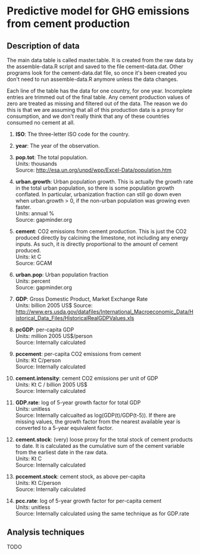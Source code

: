 # Predictive model for GHG emissions from cement production

## Description of data

The main data table is called master.table.  It is created from the
raw data by the assemble-data.R script and saved to the file
cement-data.dat.  Other programs look for the cement-data.dat file, so
once it's been created you don't need to run assemble-data.R anymore
unless the data changes.

Each line of the table has the data for one country, for one year.
Incomplete entries are trimmed out of the final table.  Any cement
production values of zero are treated as missing and filtered out of
the data.  The reason we do this is that we are assuming that all of
this production data is a proxy for consumption, and we don't really
think that any of these countries consumed no cement at all.

1. **ISO**:  The three-letter ISO code for the country.

2. **year**:  The year of the observation.

3. **pop.tot**:  The total population. <br>
   Units:  thousands<br> 
   Source: http://esa.un.org/unpd/wpp/Excel-Data/population.htm 

4. **urban.growth**:  Urban population growth.  This is actually the
   growth rate in the total urban population, so there is some
   population growth conflated.  In particular, urbanization fraction
   can still go down even when urban.growth > 0, if the non-urban
   population was growing even faster.<br>
   Units:  annual %<br>
   Source:  gapminder.org

5. **cement**:  CO2 emissions from cement production.  This is just the
   CO2 produced directly by calcining the limestone, not including any
   energy inputs.  As such, it is directly proportional to the amount
   of cement produced.<br>
   Units:  kt C<br>
   Source:  GCAM

6. **urban.pop**:  Urban population fraction<br>
   Units:  percent<br>
   Source:  gapminder.org

7. **GDP**:  Gross Domestic Product, Market Exchange Rate<br>
   Units:  billion 2005 US$
   Source:
   http://www.ers.usda.gov/datafiles/International_Macroeconomic_Data/Historical_Data_Files/HistoricalRealGDPValues.xls

8. **pcGDP**:  per-capita GDP<br>
   Units:  million 2005 US$/person<br>
   Source:  Internally calculated

9. **pccement**:  per-capita CO2 emissions from cement<br>
   Units:  Kt C/person<br>
   Source:  Internally calculated

10. **cement.intensity**:  cement CO2 emissions per unit of GDP<br>
    Units:  Kt C / billion 2005 US$<br>
    Source:  Internally calculated

11. **GDP.rate**:  log of 5-year growth factor for total GDP<br>
    Units:  unitless<br>
    Source:  Internally calcualted as log(GDP(t)/GDP(t-5)).  If there are
    missing values, the growth factor from the nearest available
    year is converted to a 5-year equivalent factor.

12. **cement.stock**:  (very) loose proxy for the total stock of
    cement products to date.  It is calculated as the cumulative sum
    of the cement variable from the earliest date in the raw data.<br>
    Units:  Kt C<br>
    Source:  Internally calculated

13. **pccement.stock**:  cement stock, as above per-capita<br>
    Units:  Kt C/person<br>
    Source:  Internally calculated

14. **pcc.rate**:  log of 5-year growth factor for per-capita cement<br>
    Units:  unitless<br>
    Source:  Internally calculated using the same technique as for GDP.rate

## Analysis techniques

TODO 
